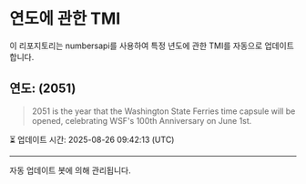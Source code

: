 
# 연도에 관한 TMI

이 리포지토리는 numbersapi를 사용하여 특정 년도에 관한 TMI를 자동으로 업데이트합니다.

## 연도: (2051)
> 2051 is the year that the Washington State Ferries time capsule will be opened, celebrating WSF's 100th Anniversary on June 1st.

⏳ 업데이트 시간: 2025-08-26 09:42:13 (UTC)

---
자동 업데이트 봇에 의해 관리됩니다.
